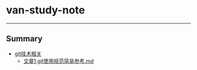 # van-study-note
 
----------

## Summary
 

* [git技术相关](git-circle/0001_git使用规范参考.md)
  * [文章1 git使用规范简易参考.md](git-circle/0001_git使用规范参考.md)